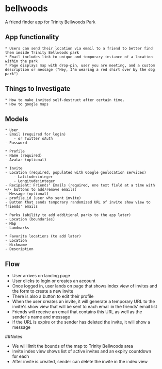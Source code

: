 # bellwoods
A friend finder app for Trinity Bellwoods Park

## App functionality
	* Users can send their location via email to a friend to better find them inside Trinity Bellwoods park
	* Email includes link to unique and temporary instance of a location within the park
	* Page displays map with drop-pin, user you are meeting, and a custom description or message ("Hey, I'm wearing a red shirt over by the dog park")

## Things to Investigate
	* How to make invited self-destruct after certain time.
	* How to google maps

## Models
	* User
	- Email (required for login)
		- or Twitter oAuth
	- Password

	* Profile
	- Name (required)
	- Avatar (optional)

	* Invite
	- Location (required, populated with Google geolocation services)
		- Latitude:integer
		- Longitude:integer
	- Recipient: Friends' Emails (required, one text field at a time with +/- buttons to add/remove emails)
	- Message (optional)
	- profile_id (user who sent invite)
	- Button that sends temporary randomized URL of invite show view to friends' emails

	* Parks (ability to add additional parks to the app later)
	- Location (boundaries)
	- Map
	- Landmarks

	* Favorite locations (to add later)
	- Location
	- Nickname
	- Description

## Flow
- User arrives on landing page
- User clicks to login or creates an account
- Once logged in, user lands on page that shows index view of invites and the form to create a new invite
- There is also a button to edit their profile
- When the user creates an invite, it will generate a temporary URL to the invite's show view that will be sent to each email in the friends' email list
- Friends will receive an email that contains this URL as well as the sender's name and message
- If the URL is expire or the sender has deleted the invite, it will show a message

##Notes

- We will limit the bounds of the map to Trinity Bellwoods area
- Invite index view shows list of active invites and an expiry countdown for each
- After invite is created, sender can delete the invite in the index view
